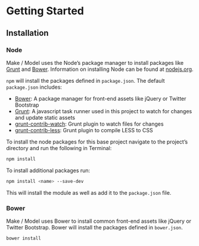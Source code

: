 # Getting Started

## Installation

### Node

Make / Model uses the Node’s package manager to install packages like [Grunt](http://gruntjs.com/) and [Bower](http://bower.io/). Information on installing Node can be found at [nodejs.org](http://nodejs.org/).

`npm` will install the packages defined in `package.json`. The default `package.json` includes:

- [Bower](http://bower.io/): A package manager for front-end assets like jQuery or Twitter Bootstrap
- [Grunt](http://gruntjs.com/): A javascript task runner used in this project to watch for changes and update static assets
- [grunt-contrib-watch](https://github.com/gruntjs/grunt-contrib-watch): Grunt plugin to watch files for changes
- [grunt-contrib-less](https://github.com/gruntjs/grunt-contrib-less): Grunt plugin to compile LESS to CSS

To install the node packages for this base project navigate to the project’s directory and run the following in Terminal:

```bash
npm install
```

To install additional packages run:

```bash
npm install <name> --save-dev
```

This will install the module as well as add it to the `package.json` file.

### Bower

Make / Model uses Bower to install common front-end assets like jQuery or Twitter Bootstrap. Bower will install the packages defined in `bower.json`.

```bash
bower install
```